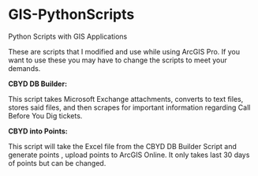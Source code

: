 # GIS-PythonScripts

Python Scripts with GIS Applications

These are scripts that I modified and use while using ArcGIS Pro. If you want to use these you may have to change the scripts to meet your demands.


**CBYD DB Builder:**

This script takes Microsoft Exchange attachments, converts to text files, stores said files, and then scrapes for important information regarding Call Before You Dig tickets.


**CBYD into Points:**

This script will take the Excel file from the CBYD DB Builder Script and generate points , upload points to ArcGIS Online. It only takes last 30 days of points but can be changed.
